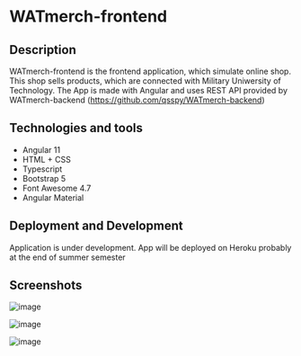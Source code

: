 # WATmerch-frontend

## Description

WATmerch-frontend is the frontend application, which simulate online shop.
This shop sells products, which are connected with Military Uniwersity of Technology.
The App is made with Angular and uses REST API provided by WATmerch-backend (https://github.com/qsspy/WATmerch-backend)

## Technologies and tools

* Angular 11
* HTML + CSS
* Typescript
* Bootstrap 5
* Font Awesome 4.7
* Angular Material

## Deployment and Development

Application is under development. App will be deployed on Heroku probably at the end of summer semester

## Screenshots

![image](https://user-images.githubusercontent.com/58231905/120043524-674a5f80-c00c-11eb-849d-5d657d6f9628.png)

![image](https://user-images.githubusercontent.com/58231905/120043652-a678b080-c00c-11eb-846b-000e7cfbf7b9.png)

![image](https://user-images.githubusercontent.com/58231905/120043828-fbb4c200-c00c-11eb-944d-2c38ffeef173.png)



